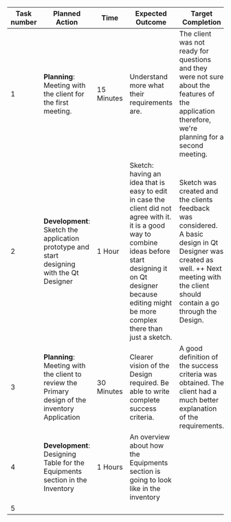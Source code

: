 | Task number | Planned Action                                                                                   | Time       | Expected Outcome                                                                                                                                                                                                                     | Target Completion                                                                                                                                                                               | Status     | Crateria |
|-------------|--------------------------------------------------------------------------------------------------|------------|--------------------------------------------------------------------------------------------------------------------------------------------------------------------------------------------------------------------------------------|-------------------------------------------------------------------------------------------------------------------------------------------------------------------------------------------------|------------|----------|
| 1           | **Planning**: Meeting with the client  for the first meeting.                                    | 15 Minutes | Understand more what their requirements are.                                                                                                                                                                                         | The client was not ready for questions and they were not sure about the features of the application therefore, we're planning for a second meeting.                                             | Done       | 8        |
| 2           | **Development**: Sketch the application prototype  and start designing with the Qt Designer      | 1 Hour     | Sketch: having an idea that is easy to edit  in case the client did not agree with it.  it is a good way to combine ideas before start designing it on Qt designer  because editing might be more complex there than just a sketch.  | Sketch was created and the clients feedback was  considered.  A basic design in Qt Designer was created as well.   ++ Next meeting with the client should contain a go through the   Design.    | Done       | 8        |
| 3           | **Planning**: Meeting with the client to review the  Primary design of the inventory Application | 30 Minutes | Clearer vision of the Design required.  Be able to write complete success criteria.                                                                                                                                                  | A good definition of the success criteria was obtained.  The client had a much better explanation of the requirements.                                                                          | Done       | 8        |
| 4           | **Development**: Designing Table for the Equipments  section in the Inventory                    | 1 Hours    | An overview about how the Equipments section is going to look like in the inventory                                                                                                                                                  |                                                                                                                                                                                                 | On Process | 2        |
| 5           |                                                                                                  |            |                                                                                                                                                                                                                                      |                                                                                                                                                                                                 |            |          |

